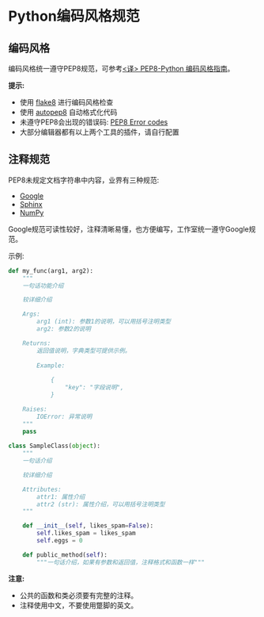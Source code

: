 


# Python编码风格规范

## 编码风格

编码风格统一遵守PEP8规范，可参考[<译> PEP8-Python 编码风格指南](https://china-testing.github.io/python_pep8.html)。

**提示:**

- 使用 [flake8](https://pypi.python.org/pypi/flake8) 进行编码风格检查
- 使用 [autopep8](https://github.com/hhatto/autopep8) 自动格式化代码
- 未遵守PEP8会出现的错误码: [PEP8 Error codes](http://pep8.readthedocs.io/en/release-1.7.x/intro.html#error-codes)
- 大部分编辑器都有以上两个工具的插件，请自行配置

## 注释规范

PEP8未规定文档字符串中内容，业界有三种规范:

- [Google](https://google.github.io/styleguide/pyguide.html#Comments)
- [Sphinx](http://www.sphinx-doc.org/en/stable/ext/autodoc.html)
- [NumPy](https://github.com/numpy/numpy/blob/master/doc/HOWTO_DOCUMENT.rst.txt)

Google规范可读性较好，注释清晰易懂，也方便编写，工作室统一遵守Google规范。   

示例:

```python
def my_func(arg1, arg2):
    """
    一句话功能介绍

    较详细介绍

    Args:
        arg1 (int): 参数1的说明，可以用括号注明类型
        arg2: 参数2的说明

    Returns:
        返回值说明，字典类型可提供示例。
        
        Example:
            
            {
                "key": "字段说明",
            }

    Raises:
        IOError: 异常说明
    """
    pass
    
class SampleClass(object):
    """
    一句话介绍

    较详细介绍

    Attributes:
        attr1: 属性介绍
        attr2 (str): 属性介绍，可以用括号注明类型
    """

    def __init__(self, likes_spam=False):
        self.likes_spam = likes_spam
        self.eggs = 0

    def public_method(self):
        """一句话介绍，如果有参数和返回值，注释格式和函数一样"""
```

**注意:**

- 公共的函数和类必须要有完整的注释。  
- 注释使用中文，不要使用蹩脚的英文。
